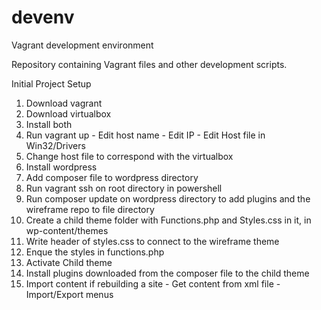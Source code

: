 # devenv
Vagrant development environment

Repository containing Vagrant files and other development scripts.

Initial Project Setup

1. Download vagrant
2. Download virtualbox
3. Install both
4. Run vagrant up
        - Edit host name
        - Edit IP
        - Edit Host file in Win32/Drivers
5. Change host file to correspond with the virtualbox
6. Install wordpress
7. Add composer file to wordpress directory
8. Run vagrant ssh on root directory in powershell
9. Run composer update on wordpress directory to add plugins and the         wireframe repo to file directory
10. Create a child theme folder with Functions.php and Styles.css in it,      in wp-content/themes
11. Write header of styles.css to connect to the wireframe theme
12. Enque the styles in functions.php
13. Activate Child theme
14. Install plugins downloaded from the composer file to the child theme
15. Import content if rebuilding a site
        - Get content from xml file
        - Import/Export menus


